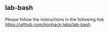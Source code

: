## lab-bash

Please follow the instructions in the following link
https://github.com/ironhack-labs/lab-bash
